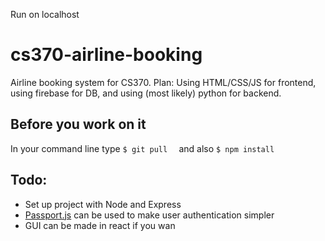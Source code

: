 Run on localhost

# cs370-airline-booking
Airline booking system for CS370.
Plan: Using HTML/CSS/JS for frontend, using firebase for DB, and using (most likely) python for backend.

## Before you work on it
In your command line type ```$ git pull  ```
and also ```$ npm install ```

## Todo:
- Set up project with Node and Express
- [Passport.js](http://www.passportjs.org/docs/) can be used to make user authentication simpler 
- GUI can be made in react if you wan


